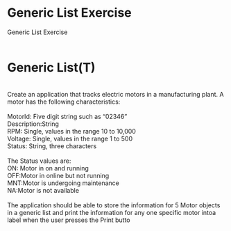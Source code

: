 # Generic List Exercise
Generic List Exercise<br /><br />

# Generic List(T)
<br />
Create an application that tracks electric motors in a manufacturing plant.  A motor has the following characteristics:
<br /><br />
MotorId: Five digit string such as “02346”<br />
Description:String<br />
RPM: Single, values in the range 10 to 10,000<br />
Voltage: Single, values in the range 1 to 500<br />
Status: String, three characters
<br /><br />
The Status values are: <br />
ON: Motor in on and running<br />
OFF:Motor in online but not running<br />
MNT:Motor is undergoing maintenance<br />
NA:Motor is not available
<br /><br />
The application should be able to store the information for 5 Motor objects in a generic list and print the information for any one specific motor intoa label when the user presses the Print butto

